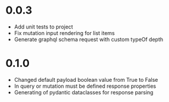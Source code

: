 # 0.0.3
- Add unit tests to project
- Fix mutation input rendering for list items
- Generate graphql schema request with custom typeOf depth

# 0.1.0
- Changed default payload boolean value from True to False
- In query or mutation must be defined response properties
- Generating of pydantic dataclasses for response parsing 